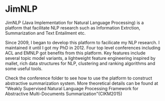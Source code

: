 # JimNLP
JimNLP (Java Implementation for Natural Language Processing) is a platform that 
facilitate NLP research such as Information Extrction, Summarization and Text Entailment etc.

Since 2009, I began to develop this platform to facilicate my NLP research. 
I maintained it until I got my PhD in 2012. Four top level conferences including ACL and EMNLP got benefits from this platform. 
Key features include several topic model variants, a lightweight feature engineering inspired by mallet, 
rich data structures for NLP, clustering and ranking algorithms and some useful tools. 

Check the conference folder to see how to use the platform to construct abstractive summarization system. 
More theoretical details can be found at 
"Weakly Supervised Natural Language Processing Framework for Abstractive Multi-Documents Summarization"(CIKM2015)

